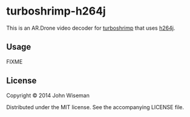# turboshrimp-h264j

This is an AR.Drone video decoder for
[turboshrimp](https://github.com/wiseman/turboshrimp) that uses
[h264j](https://code.google.com/p/h264j/).

## Usage

FIXME

## License

Copyright © 2014 John Wiseman

Distributed under the MIT license.  See the accompanying LICENSE file.
